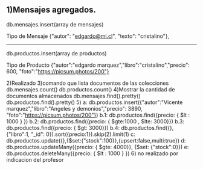 1)Mensajes agregados.
--------------------------------------
db.mensajes.insert(array de mensajes)

Tipo de Mensaje
{"autor": "edgardo@mi.cl", "texto": "cristalino"},

--------------------------------------
db.productos.insert(array de productos)

Tipo de Producto
{"autor":"edgardo marquez","libro":"cristalino","precio": 600, "foto":"https://picsum.photos/200"}


2)Realizado
3)comando que lista documentos de las colecciones
db.mensajes.count()
db.productos.count()
4)Mostrar la cantidad de documentos almacenados
db.mensajes.find().pretty()
db.productos.find().pretty() 
5)
a: db.productos.insert({"autor":"Vicente marquez","libro":"Angeles y demonios","precio": 3890, "foto":"https://picsum.photos/200"})
b.1: db.productos.find({precio: { $lt : 1000 } })
b.2: db.productos.find({precio: { $gte:1000 , $lte: 3000}})
b.3: db.productos.find({precio: { $gt: 3000}})
b.4: db.productos.find({}, {"libro":1, "_id": 0}).sort({precio:1}).skip(2).limit(1)
c: db.productos.update({},{$set:{"stock":100}},{upsert:false,multi:true})
d: db.productos.updateMany({precio: { $gte: 4000}}, {$set: {"stock":0}})
e: db.productos.deleteMany({precio: { $lt : 1000 } }) 
6) no realizado por indicacion del profesor
